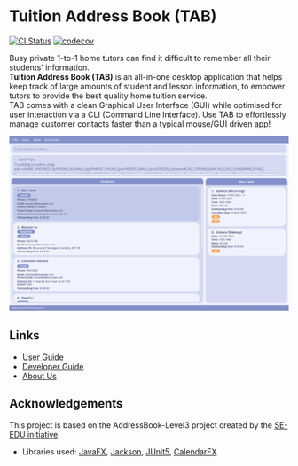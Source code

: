 # Tuition Address Book (TAB)

[![CI Status](https://github.com/AY2122S1-CS2103T-F13-3/tp/workflows/Java%20CI/badge.svg)](https://github.com/AY2122S1-CS2103T-F13-3/tp/actions)
[![codecov](https://codecov.io/gh/AY2122S1-CS2103T-F13-3/tp/branch/master/graph/badge.svg?token=ZHYAC5NIS7)](https://codecov.io/gh/AY2122S1-CS2103T-F13-3/tp)

Busy private 1-to-1 home tutors can find it difficult to remember all their students' information.<br>
**Tuition Address Book (TAB)** is an all-in-one desktop application that helps keep track of large amounts of student and lesson information, to empower tutors to provide the best quality home tuition service.<br>
TAB comes with a clean Graphical User Interface (GUI) while optimised for user interaction via a CLI (Command Line Interface). Use TAB to effortlessly manage customer contacts faster than a typical mouse/GUI driven app!

![Ui](docs/images/Ui.png)

## Links

- [User Guide](https://ay2122s1-cs2103t-f13-3.github.io/tp/UserGuide.html)
- [Developer Guide](https://ay2122s1-cs2103t-f13-3.github.io/tp/DeveloperGuide.html)
- [About Us](https://ay2122s1-cs2103t-f13-3.github.io/tp/AboutUs.html)

## Acknowledgements

This project is based on the AddressBook-Level3 project created by the [SE-EDU initiative](https://se-education.org).

* Libraries used: [JavaFX](https://openjfx.io/), [Jackson](https://github.com/FasterXML/jackson), [JUnit5](https://github.com/junit-team/junit5), [CalendarFX](https://github.com/dlsc-software-consulting-gmbh/CalendarFX)
